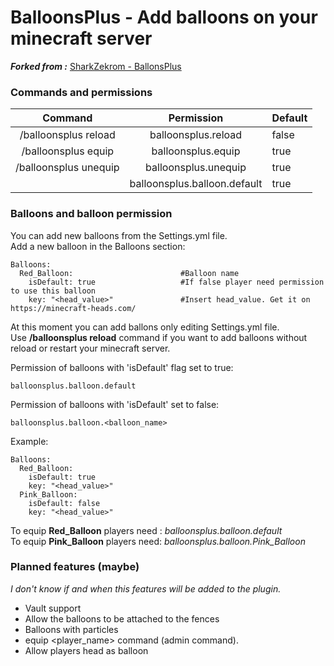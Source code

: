 # BalloonsPlus - Add balloons on your minecraft server
***Forked from :*** [SharkZekrom - BallonsPlus](https://github.com/SharkZekrom/BallonsPlus)

### Commands and permissions

|        Command        |          Permission          | Default |
|:---------------------:|:----------------------------:|---------|
| /balloonsplus reload  |     balloonsplus.reload      | false   |
|  /balloonsplus equip  |      balloonsplus.equip      | true    |
| /balloonsplus unequip |     balloonsplus.unequip     | true    |
|  | balloonsplus.balloon.default | true    |

### Balloons and balloon permission
You can add new balloons from the Settings.yml file. <br>
Add a new balloon in the Balloons section:

```
Balloons:
  Red_Balloon:                        #Balloon name
    isDefault: true                   #If false player need permission to use this balloon
    key: "<head_value>"               #Insert head_value. Get it on https://minecraft-heads.com/
```
At this moment you can add ballons only editing Settings.yml file.<br>
Use **/balloonsplus reload** command if you want to add balloons without reload 
or restart your minecraft server.

Permission of balloons with 'isDefault' flag set to true:
```
balloonsplus.balloon.default
```
Permission of balloons with 'isDefault' set to false:
```
balloonsplus.balloon.<balloon_name>
```
Example:
```
Balloons:
  Red_Balloon:
    isDefault: true
    key: "<head_value>"
  Pink_Balloon:
    isDefault: false
    key: "<head_value>"
```

To equip **Red_Balloon** players need : _balloonsplus.balloon.default_<br>
To equip **Pink_Balloon** players need: _balloonsplus.balloon.Pink_Balloon_



### Planned features (maybe)
*I don't know if and when this features will be added to the plugin.*
- Vault support
- Allow the balloons to be attached to the fences
- Balloons with particles
- equip <player_name> command (admin command).
- Allow players head as balloon
